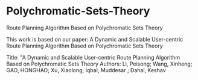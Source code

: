 # Polychromatic-Sets-Theory
Route Planning Algorithm Based on Polychromatic Sets Theory

This work is based on our paper: A Dynamic and Scalable User-centric Route Planning Algorithm Based on Polychromatic Sets Theory

Title: "A Dynamic and Scalable User-centric Route Planning Algorithm Based on Polychromatic Sets Theory
Authors: Li, Peisong; Wang, Xinheng; GAO, HONGHAO; Xu, Xiaolong; Iqbal, Muddesar ; Dahal, Keshav

